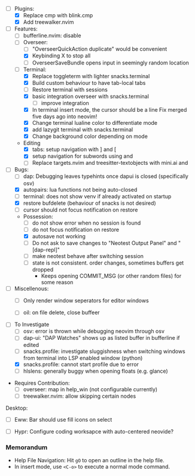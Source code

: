 
- [ ] Plugins:
    - [x] Replace cmp with blink.cmp
    - [x] Add treewalker.nvim
- [ ] Features:
    - [ ] bufferline.nvim: disable
    - [ ] Overseer:
        - [ ] "OverseerQuickAction duplicate" would be convenient
        - [x] Keybinding X to stop all
        - [ ] OverseerSaveBundle opens input in seemingly random location
    - [ ] Terminal:
        - [x] Replace toggleterm with lighter snacks.terminal
        - [x] Build custom behaviour to have tab-local tabs
        - [ ] Restore terminal with sessions
        - [x] basic integration overseer with snacks.terminal
            - [ ] improve integration
        - [x] In terminal insert mode, the cursor should be a line 
            Fix merged five days ago into neovim!
        - [x] Change terminal lualine color to differentiate mode
        - [x] add lazygit terminal with snacks.terminal
        - [x] Change background color depending on mode
    - Editing
        - [x] tabs: setup navigation with ]<tab> and [<tab>
        - [x] setup navigation for subwords using <C-B> and <C-E>
        - [ ] Replace targets.nvim and treesitter-textobjects with mini.ai and
          <swap plugin>
- [ ] Bugs:
    - [ ] dap: Debugging leaves typehints once dapui is closed (specifically osv)
    - [x] autopairs: lua functions not being auto-closed
    - [ ] terminal: does not show venv if already activated on startup
    - [x] restore bufdelete (behaviour of snacks is not desired)
    - [ ] cursor should not focus notification on restore
    - Possession:
        - [ ] do not show error when no session is found
        - [ ] do not focus notification on restore
        - [x] autosave not working
        - [ ] Do not ask to save changes to "Neotest Output Panel" and "[dap-repl]"
        - [ ] make neotest behave after switching session
        - [ ] state is not consistent. order changes, sometimes buffers get dropped
            - Keeps opening COMMIT_MSG (or other random files) for some reason
- [ ] Miscellenous:
    - [ ] Only render window seperators for editor windows
    - [ ] oil: on file delete, close buffeer


- [ ] To Investigate
    - [ ] osv: error is thrown while debugging neovim through osv
    - [ ] dap-ui: "DAP Watches" shows up as listed buffer in bufferline if edited
    - [ ] snacks.profile: investigate sluggishness when switching windows from
      terminal into LSP enabled window (python)
    - [x] snacks.profile: cannot start profile due to error
    - [ ] hlslens: generally buggy when opening floats (e.g. glance)
- Requires Contribution:
    - [ ] overseer: map <esc> in help_win (not configurable currently)
    - [ ] treewalker.nvim: allow skipping certain nodes

Desktop:
- [ ] Eww: Bar should use fill icons on select
- [ ] Hypr: Configure coding worksapce with auto-centered neovide?


### Memorandum
- Help File Navigation: Hit `gO` to open an outline in the help file.
- In insert mode, use `<C-o>` to execute a normal mode command.

